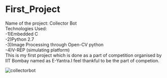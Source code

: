 # First_Project
Name of the project: Collector Bot</br>
Technologies Used:</br>
-1)Embedded C</br>
-2)Python 2.7</br>
-3)Image Processing through Open-CV python</br>
-4)V-REP (simulating platform)</br>
This is my first project which is done as a part of competition organised by IIT Bombay named as E-Yantra.I feel thankful to be the part of competion. </br>

![collectorbot](https://user-images.githubusercontent.com/38732642/39397615-f0e8950a-4b1f-11e8-8b8e-8dda70cc81e3.JPG)
